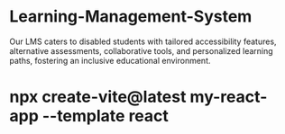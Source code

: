 # Learning-Management-System

Our LMS caters to disabled students with tailored accessibility features, alternative assessments, collaborative tools, and personalized learning paths, fostering an inclusive educational environment.

# npx create-vite@latest my-react-app --template react
